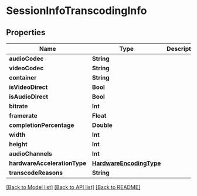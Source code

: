 # SessionInfoTranscodingInfo

## Properties
Name | Type | Description | Notes
------------ | ------------- | ------------- | -------------
**audioCodec** | **String** |  | [optional] 
**videoCodec** | **String** |  | [optional] 
**container** | **String** |  | [optional] 
**isVideoDirect** | **Bool** |  | [optional] 
**isAudioDirect** | **Bool** |  | [optional] 
**bitrate** | **Int** |  | [optional] 
**framerate** | **Float** |  | [optional] 
**completionPercentage** | **Double** |  | [optional] 
**width** | **Int** |  | [optional] 
**height** | **Int** |  | [optional] 
**audioChannels** | **Int** |  | [optional] 
**hardwareAccelerationType** | [**HardwareEncodingType**](HardwareEncodingType.md) |  | [optional] 
**transcodeReasons** | **String** |  | [optional] 

[[Back to Model list]](../README.md#documentation-for-models) [[Back to API list]](../README.md#documentation-for-api-endpoints) [[Back to README]](../README.md)


